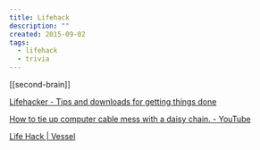 ```yaml
---
title: Lifehack
description: ""
created: 2015-09-02
tags:
  - lifehack
  - trivia
---
```


[[second-brain]]

[Lifehacker - Tips and downloads for getting things done](http://lifehacker.com/)

[How to tie up computer cable mess with a daisy chain. - YouTube](https://www.youtube.com/watch?v=Z7-l-PiVWNY)

[Life Hack | Vessel](https://www.vessel.com/shows/3503207815265246)
